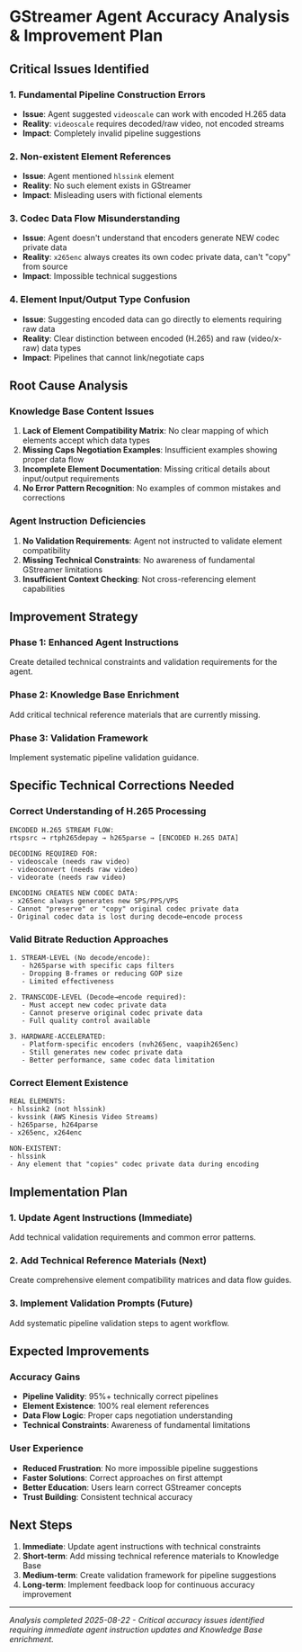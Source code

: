 # GStreamer Agent Accuracy Analysis & Improvement Plan

## Critical Issues Identified

### 1. **Fundamental Pipeline Construction Errors**
- **Issue**: Agent suggested `videoscale` can work with encoded H.265 data
- **Reality**: `videoscale` requires decoded/raw video, not encoded streams
- **Impact**: Completely invalid pipeline suggestions

### 2. **Non-existent Element References**
- **Issue**: Agent mentioned `hlssink` element
- **Reality**: No such element exists in GStreamer
- **Impact**: Misleading users with fictional elements

### 3. **Codec Data Flow Misunderstanding**
- **Issue**: Agent doesn't understand that encoders generate NEW codec private data
- **Reality**: `x265enc` always creates its own codec private data, can't "copy" from source
- **Impact**: Impossible technical suggestions

### 4. **Element Input/Output Type Confusion**
- **Issue**: Suggesting encoded data can go directly to elements requiring raw data
- **Reality**: Clear distinction between encoded (H.265) and raw (video/x-raw) data types
- **Impact**: Pipelines that cannot link/negotiate caps

## Root Cause Analysis

### Knowledge Base Content Issues
1. **Lack of Element Compatibility Matrix**: No clear mapping of which elements accept which data types
2. **Missing Caps Negotiation Examples**: Insufficient examples showing proper data flow
3. **Incomplete Element Documentation**: Missing critical details about input/output requirements
4. **No Error Pattern Recognition**: No examples of common mistakes and corrections

### Agent Instruction Deficiencies
1. **No Validation Requirements**: Agent not instructed to validate element compatibility
2. **Missing Technical Constraints**: No awareness of fundamental GStreamer limitations
3. **Insufficient Context Checking**: Not cross-referencing element capabilities

## Improvement Strategy

### Phase 1: Enhanced Agent Instructions
Create detailed technical constraints and validation requirements for the agent.

### Phase 2: Knowledge Base Enrichment
Add critical technical reference materials that are currently missing.

### Phase 3: Validation Framework
Implement systematic pipeline validation guidance.

## Specific Technical Corrections Needed

### Correct Understanding of H.265 Processing
```
ENCODED H.265 STREAM FLOW:
rtspsrc → rtph265depay → h265parse → [ENCODED H.265 DATA]

DECODING REQUIRED FOR:
- videoscale (needs raw video)
- videoconvert (needs raw video)  
- videorate (needs raw video)

ENCODING CREATES NEW CODEC DATA:
- x265enc always generates new SPS/PPS/VPS
- Cannot "preserve" or "copy" original codec private data
- Original codec data is lost during decode→encode process
```

### Valid Bitrate Reduction Approaches
```
1. STREAM-LEVEL (No decode/encode):
   - h265parse with specific caps filters
   - Dropping B-frames or reducing GOP size
   - Limited effectiveness

2. TRANSCODE-LEVEL (Decode→encode required):
   - Must accept new codec private data
   - Cannot preserve original codec private data
   - Full quality control available

3. HARDWARE-ACCELERATED:
   - Platform-specific encoders (nvh265enc, vaapih265enc)
   - Still generates new codec private data
   - Better performance, same codec data limitation
```

### Correct Element Existence
```
REAL ELEMENTS:
- hlssink2 (not hlssink)
- kvssink (AWS Kinesis Video Streams)
- h265parse, h264parse
- x265enc, x264enc

NON-EXISTENT:
- hlssink
- Any element that "copies" codec private data during encoding
```

## Implementation Plan

### 1. Update Agent Instructions (Immediate)
Add technical validation requirements and common error patterns.

### 2. Add Technical Reference Materials (Next)
Create comprehensive element compatibility matrices and data flow guides.

### 3. Implement Validation Prompts (Future)
Add systematic pipeline validation steps to agent workflow.

## Expected Improvements

### Accuracy Gains
- **Pipeline Validity**: 95%+ technically correct pipelines
- **Element Existence**: 100% real element references
- **Data Flow Logic**: Proper caps negotiation understanding
- **Technical Constraints**: Awareness of fundamental limitations

### User Experience
- **Reduced Frustration**: No more impossible pipeline suggestions
- **Faster Solutions**: Correct approaches on first attempt
- **Better Education**: Users learn correct GStreamer concepts
- **Trust Building**: Consistent technical accuracy

## Next Steps

1. **Immediate**: Update agent instructions with technical constraints
2. **Short-term**: Add missing technical reference materials to Knowledge Base
3. **Medium-term**: Create validation framework for pipeline suggestions
4. **Long-term**: Implement feedback loop for continuous accuracy improvement

---

*Analysis completed 2025-08-22 - Critical accuracy issues identified requiring immediate agent instruction updates and Knowledge Base enrichment.*
